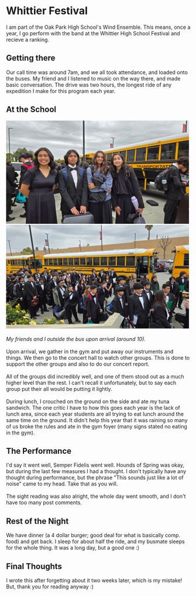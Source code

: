 # Whittier Festival
I am part of the Oak Park High School's Wind Ensemble. This means, once a year, I go perform with the band at the Whittier High School Festival and recieve a ranking. 

## Getting there
Our call time was around 7am, and we all took attendance, and loaded onto the buses. My friend and I listened to music on the way there, and made basic conversation. The drive was two hours, the longest ride of any expedition I make for this program each year. 

## At the School
<img src="https://github.com/CaptainSapphire/PH-s-Blog/blob/main/assets/March%202025/3571043192264813336.jpg?raw=true" alt="Friends" width="500"/> <img src="https://github.com/CaptainSapphire/PH-s-Blog/blob/main/assets/March%202025/99844418688154487.jpg?raw=true" alt="Outside the bus" width="500"/><br><br>
*My friends and I outside the bus upon arrival (around 10).* <br><br>
Upon arrival, we gather in the gym and put away our instruments and things. We then go to the concert hall to watch other groups. This is done to support the other groups and also to do our concert report.<br><br>
All of the groups did incredibly well, and one of them stood out as a much higher level than the rest. I can't recall it unfortunately, but to say each group put their all would be putting it lightly. <br><br>
During lunch, I crouched on the ground on the side and ate my tuna sandwich. The one critic I have to how this goes each year is the lack of lunch area, since each year students are all trying to eat lunch around the same time on the ground. It didn't help this year that it was raining so many of us broke the rules and ate in the gym foyer (many signs stated no eating in the gym). 

## The Performance
I'd say it went well, Semper Fidelis went well. Hounds of Spring was okay, but during the last few measures I had a thought. I don't typically have any thought during performance, but the phrase "This sounds just like a lot of noise" came to my head. Take that as you will. <br><br>
The sight reading was also alright, the whole day went smooth, and I don't have too many post comments.

## Rest of the Night
We have dinner (a 4 dollar burger; good deal for what is basically comp. food) and get back. I sleep for about half the ride, and my busmate sleeps for the whole thing. It was a long day, but a good one :)

## Final Thoughts
I wrote this after forgetting about it two weeks later, which is my mistake! But, thank you for reading anyway :)
